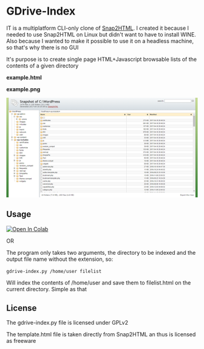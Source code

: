 # GDrive-Index



IT is a multiplatform CLI-only clone of [Snap2HTML](http://www.rlvision.com/snap2html/about.php).
I created it because I needed to use Snap2HTML on Linux but didn't want to have to install WINE. Also because I wanted to make it possible to use it on a headless machine, so that's why there is no GUI 

It's purpose is to create single page HTML+Javascript browsable lists of the contents of a given directory

**example.html**

**example.png**

![](example.png)

## Usage

<!-- Open in Colab in Center -->
<a href="https://colab.research.google.com/github/alx-xlx/gdrive-index/blob/master/gdrive_index.ipynb" rel="nofollow"><img src="https://camo.githubusercontent.com/52feade06f2fecbf006889a904d221e6a730c194/68747470733a2f2f636f6c61622e72657365617263682e676f6f676c652e636f6d2f6173736574732f636f6c61622d62616467652e737667" alt="Open In Colab" class='centre' data-canonical-src="https://colab.research.google.com/assets/colab-badge.svg" style="max-width:100%;display:block;margin-left:auto;margin-right:auto;"></a>

OR

The program only takes two arguments, the directory to be indexed and the output file name without the extension, so:

```gdrive-index.py /home/user filelist```
 
Will index the contents of /home/user and save them to filelist.html on the current directory. Simple as that


## License
The gdrive-index.py file is licensed under GPLv2

The template.html file is taken directly from Snap2HTML an thus is licensed as freeware
